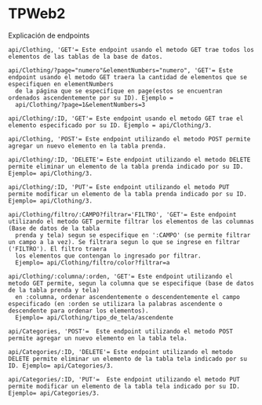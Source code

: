 # TPWeb2
Explicación de endpoints

    api/Clothing, 'GET'= Este endpoint usando el metodo GET trae todos los elementos de las tablas de la base de datos.
     
    api/Clothing/?page="numero"&elementNumbers="numero", 'GET'= Este endpoint usando el metodo GET traera la cantidad de elementos que se especifiquen en elementNumbers
      de la página que se especifique en page(estos se encuentran ordenados ascendentemente por su ID). Ejemplo = 
      api/Clothing/?page=1&elementNumbers=3
    
    api/Clothing/:ID, 'GET'= Este endpoint usando el metodo GET trae el elemento especificado por su ID. Ejemplo = api/Clothing/3.
    
    api/Clothing, 'POST'= Este endpoint utilizando el metodo POST permite agregar un nuevo elemento en la tabla prenda.
    
    api/Clothing/:ID, 'DELETE'= Este endpoint utilizando el metodo DELETE permite eliminar un elemento de la tabla prenda indicado por su ID. Ejemplo= api/Clothing/3.
    
    api/Clothing/:ID, 'PUT'= Este endpoint utilizando el metodo PUT permite modificar un elemento de la tabla prenda indicado por su ID. Ejemplo= api/Clothing/3.
    
    api/Clothing/filtro/:CAMPO?filtrar='FILTRO', 'GET'= Este endpoint utilizando el metodo GET permite filtrar los elementos de las columnas (Base de datos de la tabla
      prenda y tela) segun se especifique en ':CAMPO' (se permite filtrar un campo a la vez). Se filtrara segun lo que se ingrese en filtrar ('FILTRO'). El filtro traera
      los elementos que contengan lo ingresado por filtrar.
      Ejemplo= api/Clothing/filtro/color?filtrar=a
      
    api/Clothing/:columna/:orden, 'GET'= Este endpoint utilizando el metodo GET permite, segun la columna que se especifique (base de datos de la tabla prenda y tela)
      en :columna, ordenar ascendentemente o descendentemente el campo especificado (en :orden se utilizara la palabras ascendente o descendente para ordenar los elementos).
      Ejemplo= api/Clothing/tipo_de_tela/ascendente
      
    api/Categories, 'POST'=  Este endpoint utilizando el metodo POST permite agregar un nuevo elemento en la tabla tela.
    
    api/Categories/:ID, 'DELETE'= Este endpoint utilizando el metodo DELETE permite eliminar un elemento de la tabla tela indicado por su ID. Ejemplo= api/Categories/3.
    
    api/Categories/:ID, 'PUT'=  Este endpoint utilizando el metodo PUT permite modificar un elemento de la tabla tela indicado por su ID. Ejemplo= api/Categories/3.

